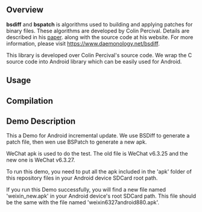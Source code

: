 
## Overview

**bsdiff** and **bspatch** is algorithms used to building and applying patches for binary files. These 
algorithms are developed by Colin Percival. Details are described in his [paper](https://www.daemonology.net/papers/bsdiff.pdf).
along with the source code at his website. For more information, please visit https://www.daemonology.net/bsdiff.

This library is developed over Colin Percival's source code. We wrap the C source code into Android 
library which can be easily used for Android.

## Usage



## Compilation

## Demo Description

This a Demo for Android incremental update. We use BSDiff to generate a patch file, then wen use BSPatch to generate a new apk.

WeChat apk is used to do the test. The old file is WeChat v6.3.25 and the new one is WeChat v6.3.27.

To run this demo, you need to put all the apk included in the 'apk' folder of this repository files in your Android device SDCard root path.

If you run this Demo successfully, you will find a new file named 'weixin_new.apk' in your Android device's root SDCard path. 
This file should be the same with the file named 'weixin6327android880.apk'.